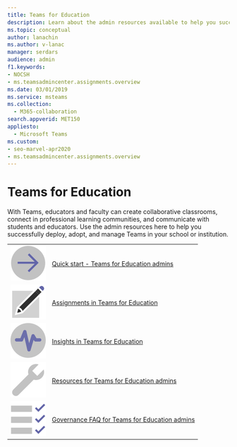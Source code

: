 ```yaml
---
title: Teams for Education
description: Learn about the admin resources available to help you successfully deploy, adopt, and manage Teams in your school or institution.
ms.topic: conceptual
author: lanachin
ms.author: v-lanac
manager: serdars
audience: admin
f1.keywords:
- NOCSH
- ms.teamsadmincenter.assignments.overview
ms.date: 03/01/2019
ms.service: msteams
ms.collection: 
  - M365-collaboration
search.appverid: MET150
appliesto: 
  - Microsoft Teams
ms.custom: 
- seo-marvel-apr2020
- ms.teamsadmincenter.assignments.overview
---
```


# Teams for Education

With Teams, educators and faculty can create collaborative classrooms, connect in professional learning communities, and communicate with students and educators. Use the admin resources here to help you successfully deploy, adopt, and manage Teams in your school or institution. 


|               |               |
| ------------- | ------------- |
| ![arrow-right-2-teams](../media/arrow-right-2-teams.svg)  |  [Quick start - Teams for Education admins](https://docs.microsoft.com/microsoftteams/teams-quick-start-edu) |
| ![sign-up-teams](../media/sign-up-teams.svg) | [Assignments in Teams for Education](https://docs.microsoft.com/microsoftteams/expand-teams-across-your-org/assignments-in-teams) |
| ![insights-teams](../media/insights-teams.svg) | [Insights in Teams for Education](https://docs.microsoft.com/microsoftteams/class-insights) |
| ![toolbox](../media/toolbox.svg)  |  [Resources for Teams for Education admins](https://docs.microsoft.com/microsoftteams/resources-teams-edu) |
| ![task-checklist-planning-teams](../media/task-checklist-planning-teams.svg)  |  [Governance FAQ for Teams for Education admins](https://docs.microsoft.com/microsoftteams/plan-teams-governance-edu) |

